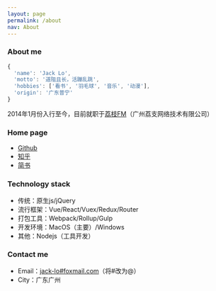 ```yaml
---
layout: page
permalink: /about
nav: About
---
```


### About me

```javascript
{
  'name': 'Jack Lo',
  'motto': '道阻且长，活蹦乱跳',
  'hobbies': ['看书', '羽毛球', '音乐', '动漫'],
  'origin': '广东普宁'
}
```

2014年1月份入行至今，目前就职于[荔枝FM](https://www.lizhi.fm)（广州荔支网络技术有限公司）


### Home page

- [Github](https://github.com/jack-Lo)
- [知乎](https://www.zhihu.com/people/jack_lo/answers)
- [简书](http://www.jianshu.com/u/5aa6cf3cec28)


### Technology stack

- 传统：原生js/jQuery
- 流行框架：Vue/React/Vuex/Redux/Router
- 打包工具：Webpack/Rollup/Gulp
- 开发环境：MacOS（主要）/Windows
- 其他：Nodejs（工具开发）


### Contact me

- Email：[jack-lo#foxmail.com](mailto:jack-lo@foxmail.com)（将#改为@）
- City：广东广州

